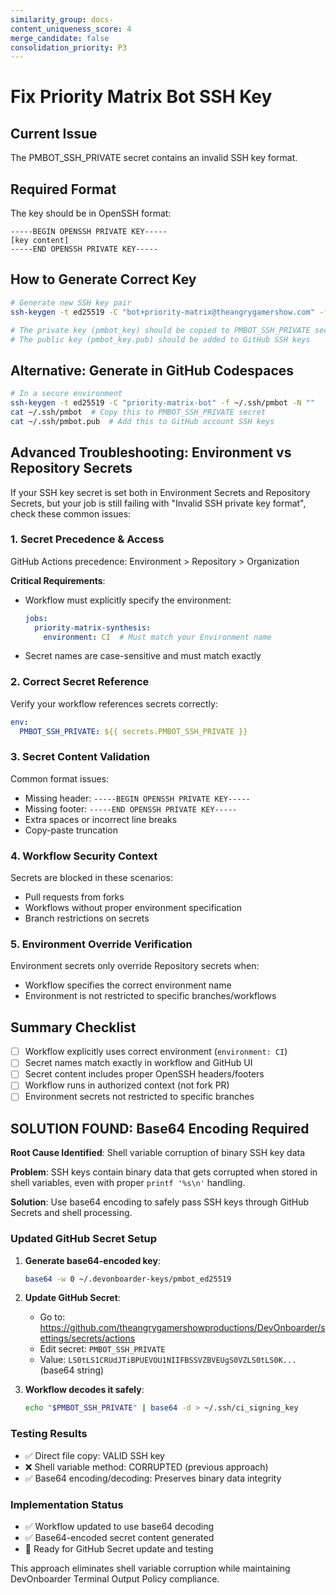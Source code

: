 ```yaml
---
similarity_group: docs-
content_uniqueness_score: 4
merge_candidate: false
consolidation_priority: P3
---
```

# Fix Priority Matrix Bot SSH Key

## Current Issue

The PMBOT_SSH_PRIVATE secret contains an invalid SSH key format.

## Required Format

The key should be in OpenSSH format:

```text
-----BEGIN OPENSSH PRIVATE KEY-----
[key content]
-----END OPENSSH PRIVATE KEY-----
```

## How to Generate Correct Key

```bash
# Generate new SSH key pair
ssh-keygen -t ed25519 -C "bot+priority-matrix@theangrygamershow.com" -f pmbot_key -N ""

# The private key (pmbot_key) should be copied to PMBOT_SSH_PRIVATE secret
# The public key (pmbot_key.pub) should be added to GitHub SSH keys
```

## Alternative: Generate in GitHub Codespaces

```bash
# In a secure environment
ssh-keygen -t ed25519 -C "priority-matrix-bot" -f ~/.ssh/pmbot -N ""
cat ~/.ssh/pmbot  # Copy this to PMBOT_SSH_PRIVATE secret
cat ~/.ssh/pmbot.pub  # Add this to GitHub account SSH keys
```

## Advanced Troubleshooting: Environment vs Repository Secrets

If your SSH key secret is set both in Environment Secrets and Repository Secrets, but your job is still failing with "Invalid SSH private key format", check these common issues:

### 1. Secret Precedence & Access

GitHub Actions precedence: Environment > Repository > Organization

**Critical Requirements**:

- Workflow must explicitly specify the environment:

  ```yaml
  jobs:
    priority-matrix-synthesis:
      environment: CI  # Must match your Environment name
  ```

- Secret names are case-sensitive and must match exactly

### 2. Correct Secret Reference

Verify your workflow references secrets correctly:

```yaml
env:
  PMBOT_SSH_PRIVATE: ${{ secrets.PMBOT_SSH_PRIVATE }}
```

### 3. Secret Content Validation

Common format issues:

- Missing header: `-----BEGIN OPENSSH PRIVATE KEY-----`
- Missing footer: `-----END OPENSSH PRIVATE KEY-----`
- Extra spaces or incorrect line breaks
- Copy-paste truncation

### 4. Workflow Security Context

Secrets are blocked in these scenarios:

- Pull requests from forks
- Workflows without proper environment specification
- Branch restrictions on secrets

### 5. Environment Override Verification

Environment secrets only override Repository secrets when:

- Workflow specifies the correct environment name
- Environment is not restricted to specific branches/workflows

## Summary Checklist

- [ ] Workflow explicitly uses correct environment (`environment: CI`)
- [ ] Secret names match exactly in workflow and GitHub UI
- [ ] Secret content includes proper OpenSSH headers/footers
- [ ] Workflow runs in authorized context (not fork PR)
- [ ] Environment secrets not restricted to specific branches

## SOLUTION FOUND: Base64 Encoding Required

**Root Cause Identified**: Shell variable corruption of binary SSH key data

**Problem**: SSH keys contain binary data that gets corrupted when stored in shell variables, even with proper `printf '%s\n'` handling.

**Solution**: Use base64 encoding to safely pass SSH keys through GitHub Secrets and shell processing.

### Updated GitHub Secret Setup

1. **Generate base64-encoded key**:

   ```bash
   base64 -w 0 ~/.devonboarder-keys/pmbot_ed25519
   ```

2. **Update GitHub Secret**:
   - Go to: <https://github.com/theangrygamershowproductions/DevOnboarder/settings/secrets/actions>
   - Edit secret: `PMBOT_SSH_PRIVATE`
   - Value: `LS0tLS1CRUdJTiBPUEVOU1NIIFBSSVZBVEUgS0VZLS0tLS0K...` (base64 string)

3. **Workflow decodes it safely**:

   ```bash
   echo "$PMBOT_SSH_PRIVATE" | base64 -d > ~/.ssh/ci_signing_key
   ```

### Testing Results

- ✅ Direct file copy: VALID SSH key
- ❌ Shell variable method: CORRUPTED (previous approach)
- ✅ Base64 encoding/decoding: Preserves binary data integrity

### Implementation Status

- ✅ Workflow updated to use base64 decoding
- ✅ Base64-encoded secret content generated
- 🔄 Ready for GitHub Secret update and testing

This approach eliminates shell variable corruption while maintaining DevOnboarder Terminal Output Policy compliance.

